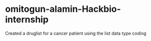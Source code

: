 # omitogun-alamin-Hackbio-internship
Created a druglist for a cancer patient using the list data type coding